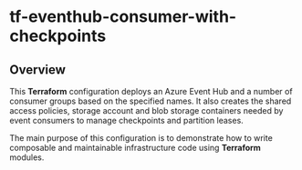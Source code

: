 # tf-eventhub-consumer-with-checkpoints

## Overview

This **Terraform** configuration deploys an Azure Event Hub and a number of consumer groups based on the specified names.
It also creates the shared access policies, storage account and blob storage containers needed by event consumers to manage checkpoints and partition leases.  

The main purpose of this configuration is to demonstrate how to write composable and maintainable infrastructure code using **Terraform** modules.  
